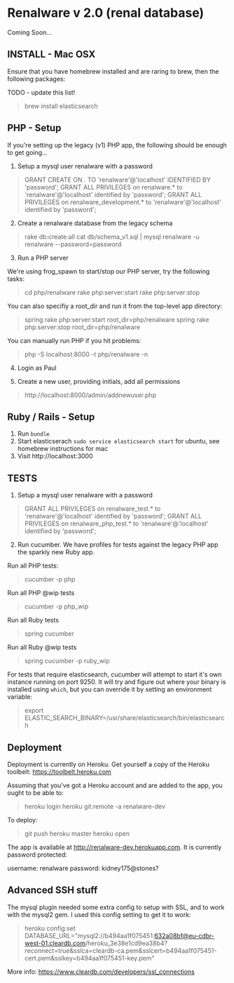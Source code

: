 Renalware v 2.0 (renal database)
============

Coming Soon...

INSTALL - Mac OSX
-------

Ensure that you have homebrew installed and are raring to brew,
then the following packages:

TODO - update this list!

> brew install elasticsearch

PHP - Setup
-----------

If you're setting up the legacy (v1) PHP app, the following should be enough to get going...

1. Setup a mysql user renalware with a password

> GRANT CREATE ON *.* TO 'renalware'@'localhost' IDENTIFIED BY 'password';
> GRANT ALL PRIVILEGES on renalware.* to 'renalware'@'localhost' identified by 'password';
> GRANT ALL PRIVILEGES on renalware_development.* to 'renalware'@'localhost' identified by 'password';

2. Create a renalware database from the legacy schema

> rake db:create:all
> cat db/schema_v1.sql | mysql renalware -u renalware --password=password

3. Run a PHP server

We're using frog_spawn to start/stop our PHP server, try the following tasks:

> cd php/renalware
> rake php:server:start
> rake php:server:stop

You can also specifiy a root_dir and run it from the top-level app directory:

> spring rake php:server:start root_dir=php/renalware
> spring rake php:server:stop root_dir=php/renalware

You can manually run PHP if you hit problems:

> php -S localhost:8000 -t php/renalware -n

4. Login as Paul

5. Create a new user, providing initials, add all permissions

> http://localhost:8000/admin/addnewuser.php

Ruby / Rails - Setup
--------------------

1. Run `bundle`
2. Start elasticserach `sudo service elasticsearch start` for ubuntu, see homebrew
instructions for mac
3. Visit http://localhost:3000

TESTS
-----

1. Setup a mysql user renalware with a password

> GRANT ALL PRIVILEGES on renalware_test.* to 'renalware'@'localhost' identified by 'password';
> GRANT ALL PRIVILEGES on renalware_php_test.* to 'renalware'@'localhost' identified by 'password';

2. Run cucumber. We have profiles for tests against the legacy PHP app the sparkly new Ruby app.

Run all PHP tests:

> cucumber -p php

Run all PHP @wip tests

> cucumber -p php_wip

Run all Ruby tests

> spring cucumber

Run all Ruby @wip tests

> spring cucumber -p ruby_wip

For tests that require elasticsearch, cucumber will attempt to start it's own
instance running on port 9250. It will try and figure out where your binary is
installed using `which`, but you can override it by setting an environment
variable:

> export ELASTIC_SEARCH_BINARY=/usr/share/elasticsearch/bin/elasticsearch

Deployment
----------

Deployment is currently on Heroku. Get yourself a copy of the Heroku toolbelt: https://toolbelt.heroku.com

Assuming that you've got a Heroku account and are added to the app, you ought to
be able to:

> heroku login
> heroku git:remote -a renalware-dev

To deploy:
> git push heroku master
> heroku open

The app is available at http://renalware-dev.herokuapp.com. It is currently password protected:

username: renalware
password: kidney175@stones?

Advanced SSH stuff
------------------

The mysql plugin needed some extra config to setup with SSL, and to work with the
mysql2 gem. I used this config setting to get it to work:

> heroku config:set DATABASE_URL="mysql2://b494aa1f075451:632a08bf@eu-cdbr-west-01.cleardb.com/heroku_3e38e1cd9ea38b4?reconnect=true&sslca=cleardb-ca.pem&sslcert=b494aa1f075451-cert.pem&sslkey=b494aa1f075451-key.pem"

More info:
https://www.cleardb.com/developers/ssl_connections
